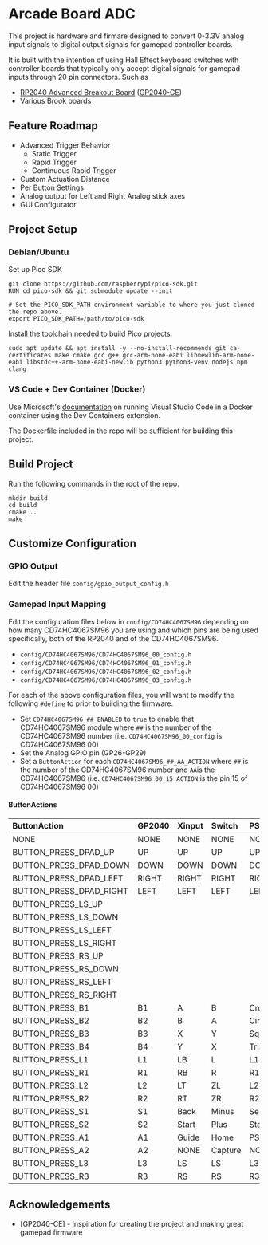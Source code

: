 # Arcade Board ADC

This project is hardware and firmare designed to convert 0-3.3V analog input signals to digital output signals for gamepad controller boards. 

It is built with the intention of using Hall Effect keyboard switches with controller boards that typically only accept digital signals for gamepad inputs through 20 pin connectors. Such as

- [RP2040 Advanced Breakout Board](https://github.com/OpenStickCommunity/Hardware/tree/main/Boards/GP2040-CE%20Official%20Boards/RP2040%20Advanced%20Breakout%20Board/RP2040%20Advanced%20Breakout%20Board%20-%20Passthrough) ([GP2040-CE](https://gp2040-ce.info/))
-  Various Brook boards

## Feature Roadmap

- Advanced Trigger Behavior
  - Static Trigger
  - Rapid Trigger
  - Continuous Rapid Trigger
- Custom Actuation Distance
- Per Button Settings
- Analog output for Left and Right Analog stick axes
- GUI Configurator

## Project Setup

### Debian/Ubuntu

Set up Pico SDK

```shell
git clone https://github.com/raspberrypi/pico-sdk.git
RUN cd pico-sdk && git submodule update --init

# Set the PICO_SDK_PATH environment variable to where you just cloned the repo above.
export PICO_SDK_PATH=/path/to/pico-sdk
```

Install the toolchain needed to build Pico projects.

```shell
sudo apt update && apt install -y --no-install-recommends git ca-certificates make cmake gcc g++ gcc-arm-none-eabi libnewlib-arm-none-eabi libstdc++-arm-none-eabi-newlib python3 python3-venv nodejs npm clang
```

### VS Code + Dev Container (Docker)

Use Microsoft's [documentation](https://code.visualstudio.com/docs/devcontainers/tutorial) on running Visual Studio Code in a Docker container using the Dev Containers extension.

The Dockerfile included in the repo will be sufficient for building this project.

## Build Project

Run the following commands in the root of the repo.

```shell
mkdir build
cd build
cmake ..
make
```

## Customize Configuration

### GPIO Output

Edit the header file `config/gpio_output_config.h`

### Gamepad Input Mapping

Edit the configuration files below in `config/CD74HC4067SM96` depending on how many CD74HC4067SM96 you are using and which pins are being used specifically, both of the RP2040 and of the CD74HC4067SM96.

- `config/CD74HC4067SM96/CD74HC4067SM96_00_config.h`
- `config/CD74HC4067SM96/CD74HC4067SM96_01_config.h`
- `config/CD74HC4067SM96/CD74HC4067SM96_02_config.h`
- `config/CD74HC4067SM96/CD74HC4067SM96_03_config.h`

For each of the above configuration files, you will want to modify the following `#define` to prior to building the firmware.

- Set `CD74HC4067SM96_##_ENABLED` to `true` to enable that CD74HC4067SM96 module where `##` is the number of the CD74HC4067SM96 number (i.e. `CD74HC4067SM96_00_config` is CD74HC4067SM96 00)
- Set the Analog GPIO pin (GP26-GP29)
- Set a `ButtonAction` for each `CD74HC4067SM96_##_AA_ACTION` where `##` is the number of the CD74HC4067SM96 number and `AA`is the CD74HC4067SM96 (i.e. `CD74HC4067SM96_00_15_ACTION` is the pin 15 of CD74HC4067SM96 00)

#### ButtonActions

| ButtonAction            | GP2040 | Xinput | Switch  | PS3/4/5  | Dinput | Arcade |
|:------------------------|:-------|:-------|:--------|:---------|:-------|:-------|
| NONE                    | NONE   | NONE   | NONE    | NONE     | NONE   | NONE   |
| BUTTON_PRESS_DPAD_UP    | UP     | UP     | UP      | UP       | UP     | UP     |
| BUTTON_PRESS_DPAD_DOWN  | DOWN   | DOWN   | DOWN    | DOWN     | DOWN   | DOWN   |
| BUTTON_PRESS_DPAD_LEFT  | RIGHT  | RIGHT  | RIGHT   | RIGHT    | RIGHT  | RIGHT  |
| BUTTON_PRESS_DPAD_RIGHT | LEFT   | LEFT   | LEFT    | LEFT     | LEFT   | LEFT   |
| BUTTON_PRESS_LS_UP      |        |        |         |          |        |        |
| BUTTON_PRESS_LS_DOWN    |        |        |         |          |        |        |
| BUTTON_PRESS_LS_LEFT    |        |        |         |          |        |        |
| BUTTON_PRESS_LS_RIGHT   |        |        |         |          |        |        |
| BUTTON_PRESS_RS_UP      |        |        |         |          |        |        |
| BUTTON_PRESS_RS_DOWN    |        |        |         |          |        |        |
| BUTTON_PRESS_RS_LEFT    |        |        |         |          |        |        |
| BUTTON_PRESS_RS_RIGHT   |        |        |         |          |        |        |
| BUTTON_PRESS_B1         | B1     | A      | B       | Cross    | 2      | K1     |
| BUTTON_PRESS_B2         | B2     | B      | A       | Circle   | 3      | K2     |
| BUTTON_PRESS_B3         | B3     | X      | Y       | Square   | 1      | P1     |
| BUTTON_PRESS_B4         | B4     | Y      | X       | Triangle | 4      | P2     |
| BUTTON_PRESS_L1         | L1     | LB     | L       | L1       | 5      | P4     |
| BUTTON_PRESS_R1         | R1     | RB     | R       | R1       | 6      | P3     |
| BUTTON_PRESS_L2         | L2     | LT     | ZL      | L2       | 7      | K4     |
| BUTTON_PRESS_R2         | R2     | RT     | ZR      | R2       | 8      | K3     |
| BUTTON_PRESS_S1         | S1     | Back   | Minus   | Select   | 9      | Coin   |
| BUTTON_PRESS_S2         | S2     | Start  | Plus    | Start    | 10     | Start  |
| BUTTON_PRESS_A1         | A1     | Guide  | Home    | PS       | 13     | NONE   |
| BUTTON_PRESS_A2         | A2     | NONE   | Capture | NONE     | 14     | NONE   |
| BUTTON_PRESS_L3         | L3     | LS     | LS      | L3       | 11     | LS     |
| BUTTON_PRESS_R3         | R3     | RS     | RS      | R3       | 12     | RS     |

## Acknowledgements

- [GP2040-CE] - Inspiration for creating the project and making great gamepad firmware
